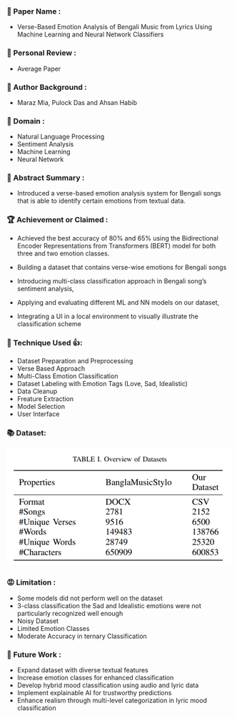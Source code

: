### 🫠 Paper Name :

- Verse-Based Emotion Analysis of Bengali Music from Lyrics Using Machine Learning and Neural Network Classifiers

### 🚨 Personal Review :

- Average Paper

### 👏 Author Background :

- Maraz Mia, Pulock Das and Ahsan Habib

### 🤷 Domain :

- Natural Language Processing
- Sentiment Analysis
- Machine Learning
- Neural Network

### 🙏 Abstract Summary :

- Introduced a verse-based emotion analysis system for Bengali songs that is able to identify certain emotions from textual data.

### 🏆 Achievement or Claimed :

- Achieved the best accuracy of 80% and 65% using the Bidirectional Encoder Representations from Transformers (BERT) model for both three and two emotion classes.

- Building a dataset that contains verse-wise emotions for Bengali songs
- Introducing multi-class classification approach in Bengali song’s sentiment analysis,
- Applying and evaluating different ML and NN models on our dataset,
- Integrating a UI in a local environment to visually illustrate the classification scheme

### 🎯 Technique Used 👍:

- Dataset Preparation and Preprocessing
- Verse Based Approach
- Multi-Class Emotion Classification
- Dataset Labeling with Emotion Tags (Love, Sad, Idealistic)
- Data Cleanup
- Freature Extraction
- Model Selection
- User Interface

### 📚 Dataset:

![alt text](../assets/Paper-5/image.png)

### 😡 Limitation :

- Some models did not perform well on the dataset
- 3-class classification the Sad and Idealistic emotions were not particularly recognized well enough
- Noisy Dataset
- Limited Emotion Classes
- Moderate Accuracy in ternary Classification

### 🫣 Future Work :

- Expand dataset with diverse textual features
- Increase emotion classes for enhanced classification
- Develop hybrid mood classification using audio and lyric data
- Implement explainable AI for trustworthy predictions
- Enhance realism through multi-level categorization in lyric mood classification
